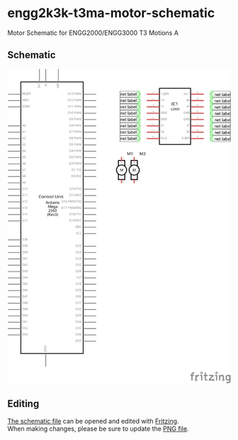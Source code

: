 # engg2k3k-t3ma-motor-schematic
Motor Schematic for ENGG2000/ENGG3000 T3 Motions A
## Schematic
![](https://raw.githubusercontent.com/felixcbuechner/engg2k3k-t3ma-motor-schematic/main/ENGG2K3K%20Motor%20Schematic_schem.png)
## Editing
[The schematic file](https://github.com/felixcbuechner/engg2k3k-t3ma-motor-schematic/blob/main/ENGG2K3K%20Motor%20Schematic.fzz) can be opened and edited with [Fritzing](https://fritzing.org/).  
When making changes, please be sure to update the [PNG file](https://github.com/felixcbuechner/engg2k3k-t3ma-motor-schematic/blob/main/ENGG2K3K%20Motor%20Schematic_schem.png).

